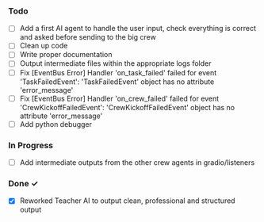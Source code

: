 ### Todo

- [ ] Add a first AI agent to handle the user input, check everything is correct and asked before sending to the big crew
- [ ] Clean up code
- [ ] Write proper documentation
- [ ] Output intermediate files within the appropriate logs folder
- [ ] Fix [EventBus Error] Handler 'on_task_failed' failed for event 'TaskFailedEvent': 'TaskFailedEvent' object has no attribute 'error_message'
- [ ] Fix [EventBus Error] Handler 'on_crew_failed' failed for event 'CrewKickoffFailedEvent': 'CrewKickoffFailedEvent' object has no attribute 'error_message'
- [ ] Add python debugger

### In Progress

- [ ] Add intermediate outputs from the other crew agents in gradio/listeners

### Done ✓

- [x] Reworked Teacher AI to output clean, professional and structured output